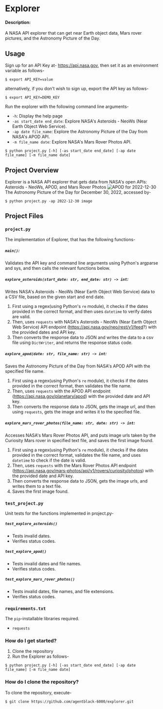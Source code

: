 # Explorer
#### Description:
A NASA API explorer that can get near Earth object data, Mars rover pictures, and
the Astronomy Picture of the Day. 

## Usage
Sign up for an API Key at- https://api.nasa.gov, then set it as an environment variable as follows-
```
$ export API_KEY=value
```
alternatively, if you don't wish to sign up, export the API key as follows-
```
$ export API_KEY=DEMO_KEY
```
Run the explorer with the following command line arguments-
- ```-h```: Display the help page
- ```-as start_date end_date```: Explore NASA's Asteroids - NeoWs (Near Earth Object Web Service).
- ```-ap date file_name```: Explore the Astronomy Picture of the Day from NASA's APOD API.
- ```-m file_name date```: Explore NASA's Mars Rover Photos API.
```
$ python project.py [-h] [-as start_date end_date] [-ap date file_name] [-m file_name date]
```

## Project Overview
Explorer is a NASA API explorer that gets data from NASA's open APIs: Asteroids - NeoWs, APOD, and Mars Rover Photos
![APOD for 2022-12-30](image.jpg)
The Astronomy Picture of the Day for December 30, 2022, accessed by-
```
$ python project.py -ap 2022-12-30 image
```

## Project Files
### ```project.py```
The implementation of Explorer, that has the following functions-
##### ```main()```:  
Validates the API key and command line arguments using Python's argparse and sys, and then calls the relevant functions 
below.

##### ```explore_asteroids(start_date: str, end_date: str) -> int```:
Writes NASA's Asteroids - NeoWs (Near Earth Object Web Service) data to a CSV file, based on
the given start and end date.

1. First using a regex(using Python's ```re``` module), it checks if the dates provided in the correct format, 
   and then uses ```datetime``` to verify dates are valid.
2. Then, uses ```requests``` with NASA's Asteroids - NeoWs (Near Earth Object Web Service) API 
   endpoint (https://api.nasa.gov/neo/rest/v1/feed?) with the provided dates and API key. 
3. Then converts the response data to JSON and writes the data to a csv file using ```DictWriter```, and returns the
   response status code.

##### ```explore_apod(date: str, file_name: str) -> int```:
Saves the Astronomy Picture of the Day from NASA's APOD API with the specified file name.

1. First using a regex(using Python's ```re``` module), it checks if the dates provided in the correct format, 
   then validates the file name.
2. Then, uses ```requests``` with the APOD API endpoint (https://api.nasa.gov/planetary/apod) 
   with the provided date and API key. 
3. Then converts the response data to JSON, gets the image url, and then using ```requests```, gets the image
   and writes it to the specified file.

##### ```explore_mars_rover_photos(file_name: str, date: str) -> int```:
Accesses NASA's Mars Rover Photos API, and puts image urls taken by the Curiosity Mars rover in specified text file, 
and saves the first image found.
1. First using a regex(using Python's ```re``` module), it checks if the dates provided in the correct format, 
   validates the file name, and uses ```datetime``` to check if the date is valid.
2. Then, uses ```requests``` with the Mars Rover Photos API endpoint 
   (https://api.nasa.gov/mars-photos/api/v1/rovers/curiosity/photos) with the provided date and API key. 
3. Then converts the response data to JSON, gets the image urls, and writes them to a text file.
4. Saves the first image found.

### ```test_project.py```
Unit tests for the functions implemented in project.py-
##### ```test_explore_asteroids()```
- Tests invalid dates.
- Verifies status codes.
##### ```test_explore_apod()```
- Tests invalid dates and file names.
- Verifies status codes.
##### ```test_explore_mars_rover_photos()```
- Tests invalid dates, file names, and file extensions.
- Verifies status codes.

### ```requirements.txt```
The ```pip```-installable libraries required.
- ```requests```

### How do I get started?
1. Clone the repository
2. Run the Explorer as follows-
```
$ python project.py [-h] [-as start_date end_date] [-ap date file_name] [-m file_name date]
```

### How do I clone the repository?
To clone the repository, execute-
```
$ git clone https://github.com/agentblack-6000/explorer.git
```